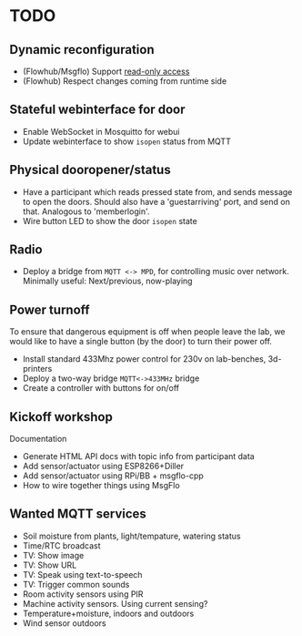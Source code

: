
# TODO

## Dynamic reconfiguration

* (Flowhub/Msgflo) Support [read-only access](https://github.com/msgflo/msgflo/issues/37)
* (Flowhub) Respect changes coming from runtime side

## Stateful webinterface for door

* Enable WebSocket in Mosquitto for webui
* Update webinterface to show `isopen` status from MQTT

## Physical dooropener/status

* Have a participant which reads pressed state from, and sends message to open the doors.
Should also have a 'guestarriving' port, and send on that. Analogous to 'memberlogin'.
* Wire button LED to show the door `isopen` state

## Radio

* Deploy a bridge from `MQTT <-> MPD`, for controlling music over network.
Minimally useful: Next/previous, now-playing

## Power turnoff

To ensure that dangerous equipment is off when people leave the lab,
we would like to have a single button (by the door) to turn their power off.

* Install standard 433Mhz power control for 230v on lab-benches, 3d-printers
* Deploy a two-way bridge `MQTT<->433MHz` bridge
* Create a controller with buttons for on/off

## Kickoff workshop

Documentation

* Generate HTML API docs with topic info from participant data
* Add sensor/actuator using ESP8266+Diller
* Add sensor/actuator using RPi/BB + msgflo-cpp
* How to wire together things using MsgFlo

## Wanted MQTT services

* Soil moisture from plants, light/tempature, watering status
* Time/RTC broadcast
* TV: Show image
* TV: Show URL
* TV: Speak using text-to-speech
* TV: Trigger common sounds
* Room activity sensors using PIR
* Machine activity sensors. Using current sensing?
* Temperature+moisture, indoors and outdoors
* Wind sensor outdoors
